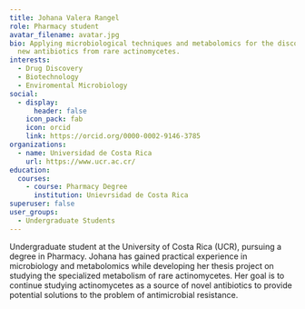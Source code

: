 ```yaml
---
title: Johana Valera Rangel
role: Pharmacy student
avatar_filename: avatar.jpg
bio: Applying microbiological techniques and metabolomics for the discovery of
  new antibiotics from rare actinomycetes.
interests:
  - Drug Discovery
  - Biotechnology
  - Enviromental Microbiology
social:
  - display:
      header: false
    icon_pack: fab
    icon: orcid
    link: https://orcid.org/0000-0002-9146-3785
organizations:
  - name: Universidad de Costa Rica
    url: https://www.ucr.ac.cr/
education:
  courses:
    - course: Pharmacy Degree
      institution: Unievrsidad de Costa Rica
superuser: false
user_groups:
  - Undergraduate Students
---
```

Undergraduate student at the University of Costa Rica (UCR), pursuing a degree in Pharmacy. Johana has gained practical experience in microbiology and metabolomics while developing her thesis project on studying the specialized metabolism of rare actinomycetes. Her goal is to continue studying actinomycetes as a source of novel antibiotics to provide potential solutions to the problem of antimicrobial resistance.
